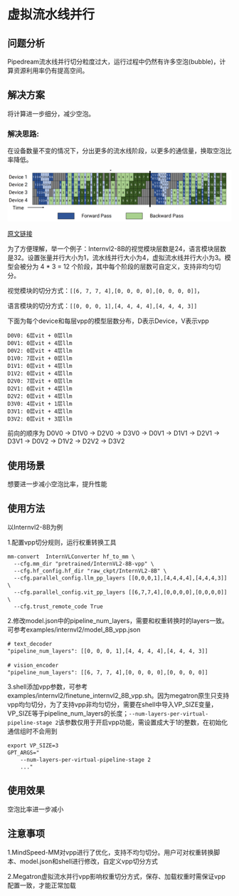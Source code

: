 # 虚拟流水线并行

## 问题分析

Pipedream流水线并行切分粒度过大，运行过程中仍然有许多空泡(bubble)，计算资源利用率仍有提高空间。

## 解决方案

将计算进一步细分，减少空泡。

### 解决思路:

在设备数量不变的情况下，分出更多的流水线阶段，以更多的通信量，换取空泡比率降低。

![alt text](../../sources/images/virtual_pipeline_parallel/virtual_pipeline.png)

[原文链接](https://people.eecs.berkeley.edu/~matei/papers/2021/sc_megatron_lm.pdf)

为了方便理解，举一个例子：Internvl2-8B的视觉模块层数是24，语言模块层数是32。设置张量并行大小为1，流水线并行大小为4，虚拟流水线并行大小为3。模型会被分为 4 * 3 = 12 个阶段，其中每个阶段的层数可自定义，支持非均匀切分。

视觉模块的切分方式：`[[6, 7, 7, 4],[0, 0, 0, 0],[0, 0, 0, 0]]`，

语言模块的切分方式：`[[0, 0, 0, 1],[4, 4, 4, 4],[4, 4, 4, 3]]`

下面为每个device和每层vpp的模型层数分布，D表示Device，V表示vpp

    D0V0: 6层vit + 0层llm
    D0V1: 0层vit + 4层llm
    D0V2: 0层vit + 4层llm
    D1V0: 7层vit + 0层llm
    D1V1: 0层vit + 4层llm
    D1V2: 0层vit + 4层llm
    D2V0: 7层vit + 0层llm
    D2V1: 0层vit + 4层llm
    D2V2: 0层vit + 4层llm
    D3V0: 4层vit + 1层llm
    D3V1: 0层vit + 4层llm
    D3V2: 0层vit + 3层llm

前向的顺序为 D0V0 -> D1V0 -> D2V0 -> D3V0 -> D0V1 -> D1V1 -> D2V1 -> D3V1 -> D0V2 -> D1V2 -> D2V2 -> D3V2

## 使用场景

想要进一步减小空泡比率，提升性能

## 使用方法

以Internvl2-8B为例

1.配置vpp切分规则，运行权重转换工具

```shell
mm-convert  InternVLConverter hf_to_mm \
  --cfg.mm_dir "pretrained/InternVL2-8B-vpp" \
  --cfg.hf_config.hf_dir "raw_ckpt/InternVL2-8B" \
  --cfg.parallel_config.llm_pp_layers [[0,0,0,1],[4,4,4,4],[4,4,4,3]] \
  --cfg.parallel_config.vit_pp_layers [[6,7,7,4],[0,0,0,0],[0,0,0,0]] \
  --cfg.trust_remote_code True
```

2.修改model.json中的pipeline_num_layers，需要和权重转换时的layers一致。可参考examples/internvl2/model_8B_vpp.json

```
# text_decoder
"pipeline_num_layers": [[0, 0, 0, 1],[4, 4, 4, 4],[4, 4, 4, 3]]

# vision_encoder
"pipeline_num_layers": [[6, 7, 7, 4],[0, 0, 0, 0],[0, 0, 0, 0]]
```

3.shell添加vpp参数，可参考examples/internvl2/finetune_internvl2_8B_vpp.sh。因为megatron原生只支持vpp均匀切分，为了支持vpp非均匀切分，需要在shell中导入VP_SIZE变量，VP_SIZE等于pipeline_num_layers的长度；`--num-layers-per-virtual-pipeline-stage 2`该参数仅用于开启vpp功能，需设置成大于1的整数，在初始化通信组时不会用到

```shell
export VP_SIZE=3
GPT_ARGS="
    --num-layers-per-virtual-pipeline-stage 2
    ..."
```


## 使用效果

空泡比率进一步减小

## 注意事项

1.MindSpeed-MM对vpp进行了优化，支持不均匀切分。用户可对权重转换脚本、model.json和shell进行修改，自定义vpp切分方式

2.Megatron虚拟流水并行vpp影响权重切分方式，保存、加载权重时需保证vpp配置一致，才能正常加载
